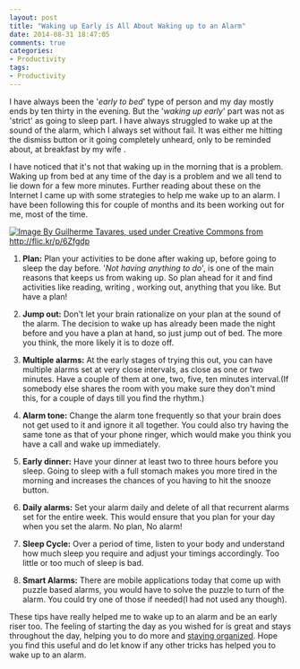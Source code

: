 ```yaml
---
layout: post
title: "Waking up Early is All About Waking up to an Alarm"
date: 2014-08-31 18:47:05 
comments: true
categories: 
- Productivity
tags:
- Productivity
---
```


I have always been the '*early to bed*' type of person and my day mostly ends by ten thirty in the evening. But the '*waking up early*' part was not as 'strict' as going to sleep part. I have always struggled to wake up at the sound of the alarm, which I always set without fail. It was either me hitting the dismiss button or it going completely unheard, only to be reminded about, at breakfast by my wife . 

I have noticed that it's not that waking up in the morning that is a problem. Waking up from bed at any time of the day is a problem and we all tend to lie down for a few more minutes. Further reading about these on the Internet I came up with some strategies to help me wake up to an alarm. I have been following this for couple of months and its been working out for me, most of the time.

<a href="http://flic.kr/p/6Zfgdp" class="center" title="Image By Guilherme Tavares, used under Creative Commons from http://flic.kr/p/6Zfgdp"><img src="/images/alarm.png" class="center" alt="Image By Guilherme Tavares, used under Creative Commons from http://flic.kr/p/6Zfgdp"></a> 

1. **Plan:** Plan your activities to be done after waking up, before going to sleep the day before. '*Not having anything to do*', is one of the main reasons that keeps us from waking up. So plan ahead for it and find activities like reading, writing , working out, anything that you like. But have a plan!

2. **Jump out:** Don't let your brain rationalize on your plan at the sound of the alarm. The decision to wake up has already been made the night before and you have a plan at hand, so just jump out of bed. The more you think, the more likely it is to doze off.

3. **Multiple alarms:** At the early stages of trying this out, you can have multiple alarms set at very close intervals, as close as one or two minutes. Have a couple of them at one, two, five, ten minutes interval.(If somebody else shares the room with you make sure they don't mind this, for a couple of days till you find the rhythm.)

4. **Alarm tone:** Change the alarm tone frequently so that your brain does not get used to it and ignore it all together. You could also try having the same tone as that of your phone ringer, which would make you think you have a call and wake up immediately.

5. **Early dinner:** Have your dinner at least two to three hours before you sleep. Going to sleep with a full stomach makes you more tired in the morning and increases the chances of you having to hit the snooze button.

6. **Daily alarms:** Set your alarm daily and delete of all that recurrent alarms set for the entire week. This would ensure that you plan for your day when you set the alarm. No plan, No alarm!

7. **Sleep Cycle:** Over a period of time, listen to your body and understand how much sleep you require and adjust your timings accordingly. Too little or too much of sleep is bad. 

8. **Smart Alarms:** There are mobile applications today that come up with puzzle based alarms, you would have to solve the puzzle to turn of the alarm. You could try one of those if needed(I had not used any though).

These tips have really helped me to wake up to an alarm and be an early riser too. The feeling of starting the day as you wished for is great and stays throughout the day, helping you to do more and [staying organized](http://www.rahulpnath.com/blog/staying-organized-finding-a-system-to-manage-it-all/). Hope you find this useful and do let know if any other tricks has helped you to wake up to an alarm.

